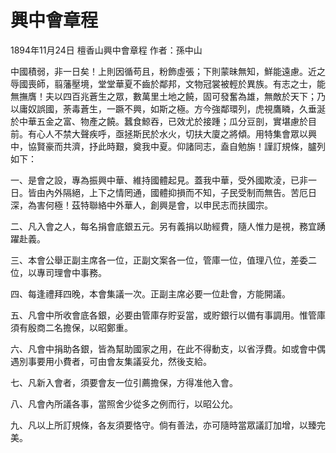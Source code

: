 # 興中會章程
1894年11月24日 檀香山興中會章程 作者：孫中山

中國積弱，非一日矣！上則因循苟且，粉飾虛張；下則蒙昧無知，鮮能遠慮。近之辱國喪師，翦藩壓境，堂堂華夏不齒於鄰邦，文物冠裳被輕於異族。有志之士，能無撫膺！夫以四百兆蒼生之眾，數萬里土地之饒，固可發奮為雄，無敵於天下；乃以庸奴誤國，荼毒蒼生，一蹶不興，如斯之極。方今強鄰環列，虎視鷹瞵，久垂涎於中華五金之富、物產之饒。蠶食鯨吞，已效尤於接踵；瓜分豆剖，實堪慮於目前。有心人不禁大聲疾呼，亟拯斯民於水火，切扶大廈之將傾。用特集會眾以興中，協賢豪而共濟，抒此時艱，奠我中夏。仰諸同志，盍自勉旃！謹訂規條，臚列如下：

一、是會之設，專為振興中華、維持國體起見。蓋我中華，受外國欺淩，已非一日。皆由內外隔絕，上下之情罔通，國體抑損而不知，子民受制而無告。苦厄日深，為害何極！茲特聯絡中外華人，創興是會，以申民志而扶國宗。

二、凡入會之人，每名捐會底銀五元。另有義捐以助經費，隨人惟力是視，務宜踴躍赴義。

三、本會公舉正副主席各一位，正副文案各一位，管庫一位，值理八位，差委二位，以專司理會中事務。

四、每逢禮拜四晚，本會集議一次。正副主席必要一位赴會，方能開議。

五、凡會中所收會底各銀，必要由管庫存貯妥當，或貯銀行以備有事調用。惟管庫須有殷商二名擔保，以昭鄭重。

六、凡會中捐助各銀，皆為幫助國家之用，在此不得動支，以省浮費。如或會中偶遇別事要用小費者，可由會友集議妥允，然後支給。

七、凡新入會者，須要會友一位引薦擔保，方得准他入會。

八、凡會內所議各事，當照舍少從多之例而行，以昭公允。

九、凡以上所訂規條，各友須要恪守。倘有善法，亦可隨時當眾議訂加增，以臻完美。

